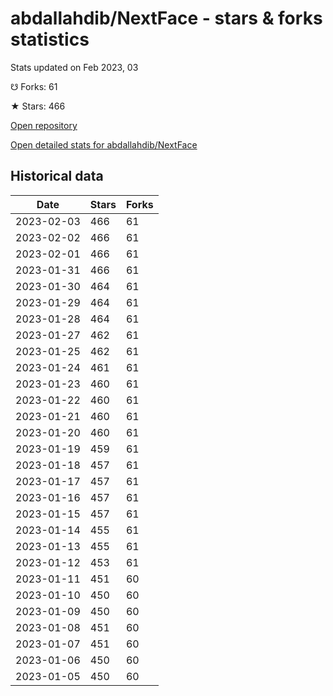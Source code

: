 # abdallahdib/NextFace - stars & forks statistics

Stats updated on Feb 2023, 03

☋ Forks: 61

★ Stars: 466

[Open repository](https://github.com/abdallahdib/NextFace)

[Open detailed stats for abdallahdib/NextFace](https://reviewgithub.com/rep/abdallahdib/NextFace)

## Historical data
| Date | Stars | Forks |
|------|-------|-------|
| 2023-02-03 | 466 | 61 | 
| 2023-02-02 | 466 | 61 | 
| 2023-02-01 | 466 | 61 | 
| 2023-01-31 | 466 | 61 | 
| 2023-01-30 | 464 | 61 | 
| 2023-01-29 | 464 | 61 | 
| 2023-01-28 | 464 | 61 | 
| 2023-01-27 | 462 | 61 | 
| 2023-01-25 | 462 | 61 | 
| 2023-01-24 | 461 | 61 | 
| 2023-01-23 | 460 | 61 | 
| 2023-01-22 | 460 | 61 | 
| 2023-01-21 | 460 | 61 | 
| 2023-01-20 | 460 | 61 | 
| 2023-01-19 | 459 | 61 | 
| 2023-01-18 | 457 | 61 | 
| 2023-01-17 | 457 | 61 | 
| 2023-01-16 | 457 | 61 | 
| 2023-01-15 | 457 | 61 | 
| 2023-01-14 | 455 | 61 | 
| 2023-01-13 | 455 | 61 | 
| 2023-01-12 | 453 | 61 | 
| 2023-01-11 | 451 | 60 | 
| 2023-01-10 | 450 | 60 | 
| 2023-01-09 | 450 | 60 | 
| 2023-01-08 | 451 | 60 | 
| 2023-01-07 | 451 | 60 | 
| 2023-01-06 | 450 | 60 | 
| 2023-01-05 | 450 | 60 | 

